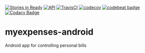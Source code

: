 [![Stories in Ready](https://badge.waffle.io/jonathanrz/myexpenses-android.svg?label=ready&title=Ready)](http://waffle.io/jonathanrz/myexpenses-android)
[![API](https://img.shields.io/badge/API-19%2B-orange.svg?style=flat)](https://android-arsenal.com/api?level=19)
[![TravisCI](https://api.travis-ci.org/jonathanrz/myexpenses-android.svg?branch=master)](https://travis-ci.org/jonathanrz/myexpenses-android)
[![codecov](https://codecov.io/gh/jonathanrz/myexpenses-android/branch/master/graph/badge.svg)](https://codecov.io/gh/jonathanrz/myexpenses-android)
[![codebeat badge](https://codebeat.co/badges/a294f67e-6fa2-4414-8dad-bb33d19bdcba)](https://codebeat.co/projects/github-com-jonathanrz-myexpenses-android-master)
[![Codacy Badge](https://api.codacy.com/project/badge/Grade/665e1cf3bdd8470a9ef4afa856d256ac)](https://www.codacy.com/app/jonathanrz/myexpenses-android?utm_source=github.com&amp;utm_medium=referral&amp;utm_content=jonathanrz/myexpenses-android&amp;utm_campaign=Badge_Grade)

# myexpenses-android

Android app for controlling personal bills